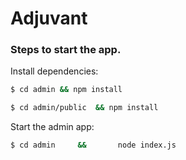 # Adjuvant
### Steps to start the app.
Install dependencies:
```sh
$ cd admin && npm install
```
```sh
$ cd admin/public  && npm install
```


Start the admin app:
```sh
$ cd admin     &&       node index.js
```


